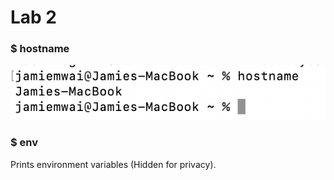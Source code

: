 # Lab 2
### $ hostname
![image](https://github.com/jamiemwai/EE-322/blob/main/Lab2Images/hostname.png)
### $ env
Prints environment variables (Hidden for privacy).
